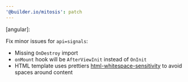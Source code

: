 ```yaml
---
'@builder.io/mitosis': patch
---
```


[angular]:

Fix minor issues for ``api=signals``:

- Missing ``OnDestroy`` import
- ``onMount`` hook will be `AfterViewInit` instead of `OnInit`
- HTML template uses prettiers [html-whitespace-sensitivity](https://github.com/angular/angular/issues/37635#issuecomment-2298369500) to avoid spaces around content
